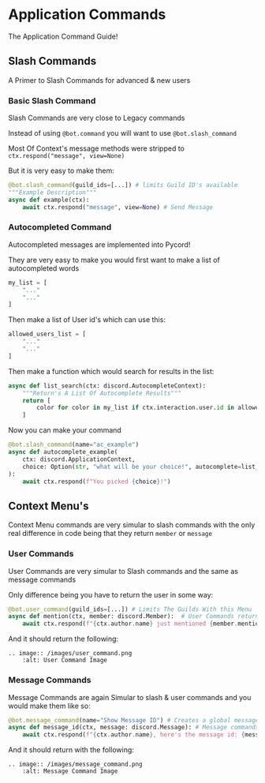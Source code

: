 # Application Commands
The Application Command Guide!

## Slash Commands
A Primer to Slash Commands for advanced & new users

### Basic Slash Command
Slash Commands are very close to Legacy commands

Instead of using `@bot.command` you will want to use `@bot.slash_command`

Most Of Context's message methods were stripped to `ctx.respond("message", view=None)`

But it is very easy to make them:

```py
@bot.slash_command(guild_ids=[...]) # limits Guild ID's available
"""Example Description"""
async def example(ctx):
    await ctx.respond("message", view=None) # Send Message
```

### Autocompleted Command
Autocompleted messages are implemented into Pycord!

They are very easy to make
you would first want to make a list of autocompleted words
```py
my_list = [
    "..."
    "..."
]
```

Then make a list of User id's which can use this:

```py
allowed_users_list = [
    "..."
    "..."
]
```

Then make a function which would search for results in the list:

```py
async def list_search(ctx: discord.AutocompleteContext):
    """Return's A List Of Autocomplete Results"""
    return [
        color for color in my_list if ctx.interaction.user.id in allowed_users_list
    ]
```

Now you can make your command 

```py
@bot.slash_command(name="ac_example")
async def autocomplete_example(
    ctx: discord.ApplicationContext,
    choice: Option(str, "what will be your choice!", autocomplete=list_search),
):
    await ctx.respond(f"You picked {choice}!")
```

## Context Menu's
Context Menu commands are very simular to slash commands with the only real difference in code being that they return `member` or `message`

### User Commands
User Commands are very simular to Slash commands and the same as message commands

Only difference being you have to return the user in some way:

```py
@bot.user_command(guild_ids=[...]) # Limits The Guilds With this Menu  
async def mention(ctx, member: discord.Member):  # User Commands return the member
    await ctx.respond(f"{ctx.author.name} just mentioned {member.mention}!")
```

And it should return the following:
```{eval-rst}
.. image:: /images/user_command.png
    :alt: User Command Image
```

### Message Commands
Message Commands are again Simular to slash & user commands and you would make them like so:

```py
@bot.message_command(name="Show Message ID") # Creates a global message command
async def message_id(ctx, message: discord.Message): # Message commands return the message
    await ctx.respond(f"{ctx.author.name}, here's the message id: {message.id}!")
```

And it should return with the following:
```{eval-rst}
.. image:: /images/message_command.png
    :alt: Message Command Image
```
